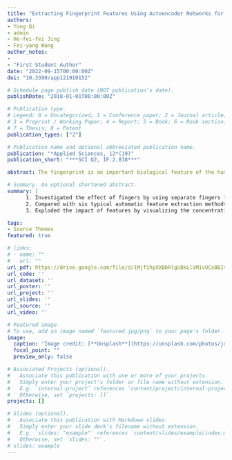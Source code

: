 ```yaml
---
title: "Extracting Fingerprint Features Using Autoencoder Networks for Gender Classification"
authors:
- Yong Qi
- admin
- He-fei-fei Jing
- Fei-yang Wang
author_notes:
- 
- "First Student Author"
date: "2022-09-15T00:00:00Z"
doi: "10.3390/app121910152"

# Schedule page publish date (NOT publication's date).
publishDate: "2018-01-01T00:00:00Z"

# Publication type.
# Legend: 0 = Uncategorized; 1 = Conference paper; 2 = Journal article;
# 3 = Preprint / Working Paper; 4 = Report; 5 = Book; 6 = Book section;
# 7 = Thesis; 8 = Patent
publication_types: ["2"]

# Publication name and optional abbreviated publication name.
publication: "*Applied Sciences, 12*(19)"
publication_short: "***SCI Q2, IF:2.838***"

abstract: The fingerprint is an important biological feature of the human body, which contains abundant biometric information. At present, the academic exploration of fingerprint gender characteristics is generally at the level of understanding, and the standardization research is quite limited. A robust approach is presented in this article, Dense Dilated Convolution ResNet Autoencoder, to extract valid gender information from fingerprints. By replacing the normal convolution operations with the atrous convolution in the backbone, prior knowledge is provided to keep the edge details, and the global reception field can be extended. The results were explored from three aspects  (1) Efficiency of DDC-ResNet. We conducted experiments using a combination of 6 typical automatic feature extractors with 9 classifiers for a total of 54 combinations are evaluated in our dataset; the experimental results show that the combination of methods we used achieved an average accuracy of 96.5%, with a classification accuracy of 97.52% for males and 95.48% for females, which outperformed the other experimental combinations. (2) The effect of the finger. The results showed that the right ring finger was the most effective for finger classification by gender. (3) The effect of specific features. We used the Class Activating Mapping method to plot fingerprint concentration thermograms, which allowed us to infer that fingerprint epidermal texture features are related to gender. The results demonstrated that autoencoder networks are a powerful method for extracting gender-specific features to help hide the privacy information of the user’s gender contained in the fingerprint. Our experiments also identified three levels of features in fingerprints that are important for gender differentiation, including loops and whorls shape, bifurcations shape, and line shapes.

# Summary. An optional shortened abstract.
summary: |
      1. Investigated the effect of fingers by using separate fingers for gender classification and found that the best performing finger was the right ring finger, which achieved an accuracy of 92.455%
      2. Compared with six typical automatic feature extraction methods coupled with nine classifiers are evaluated in our dataset
      3. Exploded the impact of features by visualizing the concentration of fingerprints. According to the analysis, annular/angular (primary), divergent (secondary) and linear (tertiary) may be closely related to gender.

tags:
- Source Themes
featured: true

# links:
# - name: ""
#   url: ""
url_pdf: https://drive.google.com/file/d/1MjfihpXXBbRlgUBkLlVM1vUCxBBIvoiB/view?usp=share_link
url_code: ''
url_dataset: ''
url_poster: ''
url_project: ''
url_slides: ''
url_source: ''
url_video: ''

# Featured image
# To use, add an image named `featured.jpg/png` to your page's folder. 
image:
  caption: 'Image credit: [**Unsplash**](https://unsplash.com/photos/jdD8gXaTZsc)'
  focal_point: ""
  preview_only: false

# Associated Projects (optional).
#   Associate this publication with one or more of your projects.
#   Simply enter your project's folder or file name without extension.
#   E.g. `internal-project` references `content/project/internal-project/index.md`.
#   Otherwise, set `projects: []`.
projects: []

# Slides (optional).
#   Associate this publication with Markdown slides.
#   Simply enter your slide deck's filename without extension.
#   E.g. `slides: "example"` references `content/slides/example/index.md`.
#   Otherwise, set `slides: ""`.
# slides: example
---
```


